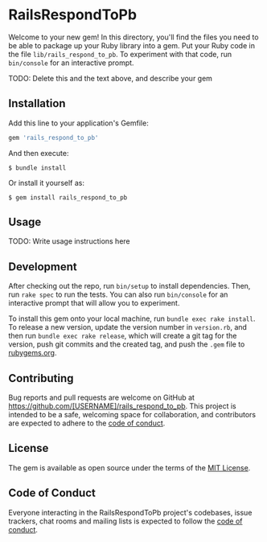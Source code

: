 # RailsRespondToPb

Welcome to your new gem! In this directory, you'll find the files you need to be able to package up your Ruby library into a gem. Put your Ruby code in the file `lib/rails_respond_to_pb`. To experiment with that code, run `bin/console` for an interactive prompt.

TODO: Delete this and the text above, and describe your gem

## Installation

Add this line to your application's Gemfile:

```ruby
gem 'rails_respond_to_pb'
```

And then execute:

    $ bundle install

Or install it yourself as:

    $ gem install rails_respond_to_pb

## Usage

TODO: Write usage instructions here

## Development

After checking out the repo, run `bin/setup` to install dependencies. Then, run `rake spec` to run the tests. You can also run `bin/console` for an interactive prompt that will allow you to experiment.

To install this gem onto your local machine, run `bundle exec rake install`. To release a new version, update the version number in `version.rb`, and then run `bundle exec rake release`, which will create a git tag for the version, push git commits and the created tag, and push the `.gem` file to [rubygems.org](https://rubygems.org).

## Contributing

Bug reports and pull requests are welcome on GitHub at https://github.com/[USERNAME]/rails_respond_to_pb. This project is intended to be a safe, welcoming space for collaboration, and contributors are expected to adhere to the [code of conduct](https://github.com/[USERNAME]/rails_respond_to_pb/blob/master/CODE_OF_CONDUCT.md).

## License

The gem is available as open source under the terms of the [MIT License](https://opensource.org/licenses/MIT).

## Code of Conduct

Everyone interacting in the RailsRespondToPb project's codebases, issue trackers, chat rooms and mailing lists is expected to follow the [code of conduct](https://github.com/[USERNAME]/rails_respond_to_pb/blob/master/CODE_OF_CONDUCT.md).
